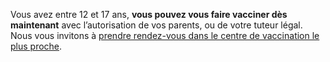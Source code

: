<div class="conseil">

Vous avez entre 12 et 17 ans, **vous pouvez vous faire vacciner dès maintenant** avec l’autorisation de vos parents, ou de votre tuteur légal. Nous vous invitons à <a href="#conseils-vaccins" class="lien-vaccination">prendre rendez-vous dans le centre de vaccination le plus proche</a>.

</div>
